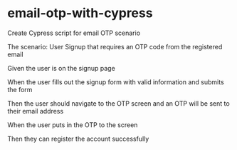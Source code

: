 # email-otp-with-cypress

Create Cypress script for email OTP scenario

The scenario: User Signup that requires an OTP code from the registered email

Given the user is on the signup page

When the user fills out the signup form with valid information and submits the form

Then the user should navigate to the OTP screen and an OTP will be sent to their email address

When the user puts in the OTP to the screen

Then they can register the account successfully

